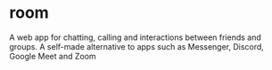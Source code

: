 # room
 A web app for chatting, calling and interactions between friends and groups. A self-made alternative to apps such as Messenger, Discord, Google Meet and Zoom 
